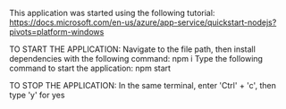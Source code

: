 This application was started using the following tutorial:
https://docs.microsoft.com/en-us/azure/app-service/quickstart-nodejs?pivots=platform-windows

TO START THE APPLICATION:
Navigate to the file path, then install dependencies with the following command: npm i
Type the following command to start the application: npm start

TO STOP THE APPLICATION:
In the same terminal, enter 'Ctrl' + 'c', then type 'y' for yes
